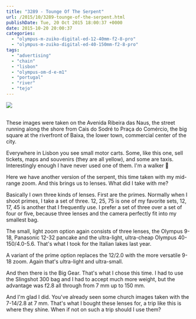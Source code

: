 ```yaml
---
title: "3289 - Tounge Of The Serpent"
url: /2015/10/3289-tounge-of-the-serpent.html
publishDate: Tue, 20 Oct 2015 18:00:37 +0000
date: 2015-10-20 20:00:37
categories: 
  - "olympus-m-zuiko-digital-ed-12-40mm-f2-8-pro"
  - "olympus-m-zuiko-digital-ed-40-150mm-f2-8-pro"
tags: 
  - "advertising"
  - "chain"
  - "lisbon"
  - "olympus-om-d-e-m1"
  - "portugal"
  - "river"
  - "tejo"
---
```

<div class="container">
<div class="center"><a target="_blank" href="https://d25zfm9zpd7gm5.cloudfront.net/1200x1200/2015/20150902_110211_lr.jpg"><img class="webfeedsFeaturedVisual" src="https://d25zfm9zpd7gm5.cloudfront.net/0600x0600/2015/20150902_110211_lr.jpg" /></a></div>
</div>
<br />

These images were taken on the Avenida Ribeira das Naus, the street running along the shore from Cais do Sodré to Praça do Comércio, the big square at the riverfront of Baixa, the lower town, commercial center of the city.

<a target="_blank" href="https://d25zfm9zpd7gm5.cloudfront.net/1200x1200/2015/20150902_110150_lr.jpg"><img style="margin: 0pt 10px 0pt 0px; float: left;" src="https://d25zfm9zpd7gm5.cloudfront.net/0150x0150/2015/20150902_110150_lr.jpg" alt="" border="0" /></a> Everywhere in Lisbon you see small motor carts. Some, like this one, sell tickets, maps and souvenirs (they are all yellow), and some are taxis. Interestingly enough I have never used one of them. I'm a walker 🙂

Here we have another version of the serpent, this time taken with my mid-range zoom. And this brings us to lenses. What did I take with me?

<a target="_blank" href="https://d25zfm9zpd7gm5.cloudfront.net/1200x1200/2015/20150902_105956_lr.jpg"><img style="margin: 0pt 0px 0pt 10px; float: right;" src="https://d25zfm9zpd7gm5.cloudfront.net/0150x0150/2015/20150902_105956_lr.jpg" alt="" border="0" /></a> Basically I own three kinds of lenses. First are the primes. Normally when I shoot primes, I take a set of three. 12, 25, 75 is one of my favorite sets, 12, 17, 45 is another that I frequently use. I prefer a set of three over a set of four or five, because three lenses and the camera perfectly fit into my smallest bag.

The small, light zoom option again consists of three lenses, the Olympus 9-18, Panasonic 12-32 pancake and the ultra-light, ultra-cheap Olympus 40-150/4.0-5.6. That's what I took for the Italian lakes last year.

A variant of the prime option replaces the 12/2.0 with the more versatile 9-18 zoom. Again that's ultra-light and ultra-small.

And then there is the Big Gear. That's what I chose this time. I had to use the Slingshot 300 bag and I had to accept much more weight, but the advantage was f2.8 all through from 7&nbsp;mm up to 150&nbsp;mm.

And I'm glad I did. You've already seen some church images taken with the 7-14/2.8 at 7&nbsp;mm. That's what I bought these lenses for, a trip like this is where they shine. When if not on such a trip should I use them?
